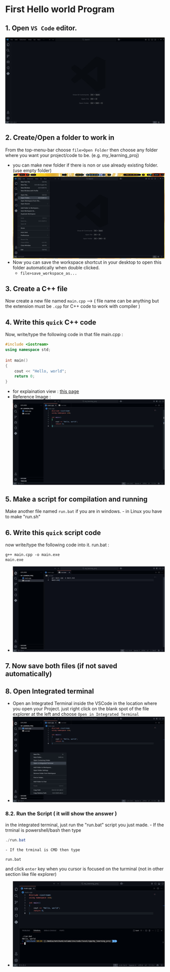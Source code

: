 # First Hello world Program

## 1. Open `VS Code` editor.
   ![vscode app view](vscode.jpg)
## 2. Create/Open a folder to work in
From the top-menu-bar choose `file>Open Folder` then choose any folder where you want your project/code to be. (e.g. my_learning_proj)
-  you can make new folder if there is non or use already existing folder. (use empty folder)
	![open folder guide pic](vscode_open_folder.jpg)
- Now you can save the workspace shortcut in your desktop to open this folder automatically when double clicked. 
	- `file>save_workspace_as...`
## 3. Create a C++ file 
Now create a new file named `main.cpp`    --> ( file name can be anything but the extension must be `.cpp` for C++ code to work with compiler )
## 4. Write this `quick` C++ code
Now, write/type the following code in that file
main.cpp :
```cpp
#include <iostream>
using namespace std;

int main()
{
	cout << "Hello, world";
	return 0;
}
```
- for explaination view : [this page](explain.md)
- Reference Image :![main.cpp](maincpp.jpg)


## 5. Make a script for compilation and running
Make another file named `run.bat` if you are in windows. 
	- in Linux you have to make "run.sh"
## 6. Write this `quick` script code
now write/type the following code into it.
run.bat :
```Batch
g++ main.cpp -o main.exe
main.exe
```
- ![run.bat.jpg image](run.bat.jpg)
## 7. Now save both files (if not saved automatically)
## 8. Open Integrated terminal
- Open an Integrated Terminal inside the VSCode in the location where you open your Project. just right click on the blank spot of the file explorer at the left and choose `Open in Integrated Terminal`
- ![open_terminal.jpg image](open_terminal.jpg)
### 8.2. Run the Script ( it will show the answer )
in the integrated terminal, just run the "run.bat" script you just made.
	- If the trminal is powershell/bash then type
```powershell
./run.bat
```
	- If the trminal is CMD then type

```CMD
run.bat
```
and click `enter` key when you cursor is focused on the turminal (not in other section like file explorer)
- ![result.jpg](result.jpg)
